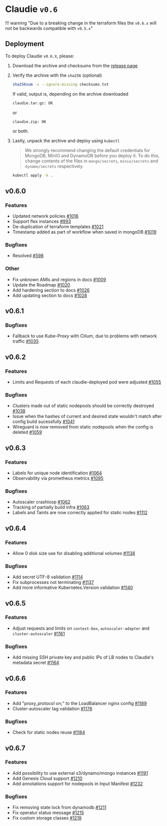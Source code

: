 # Claudie `v0.6`

!!! warning "Due to a breaking change in the terraform files the `v0.6.x` will not be backwards compatible with `v0.5.x`"

## Deployment

To deploy Claudie `v0.6.X`, please:

1. Download the archive and checksums from the [release page](https://github.com/berops/claudie/releases)

2. Verify the archive with the `sha256` (optional)

    ```sh
    sha256sum -c --ignore-missing checksums.txt
    ```

   If valid, output is, depending on the archive downloaded

    ```sh
    claudie.tar.gz: OK
    ```

   or

    ```sh
    claudie.zip: OK
    ```

   or both.

3. Lastly, unpack the archive and deploy using `kubectl`

   > We strongly recommend changing the default credentials for MongoDB, MinIO and DynamoDB before you deploy it. To do this, change contents of the files in `mongo/secrets`, `minio/secrets` and `dynamo/secrets` respectively.

    ```sh
    kubectl apply -k .
    ```

## v0.6.0

### Features
- Updated network policies [#1016](https://github.com/berops/claudie/pull/1016)
- Support flex instances [#993](https://github.com/berops/claudie/pull/993)
- De-duplication of terraform templates [#1021](https://github.com/berops/claudie/pull/1021)
- Timestamp added as part of workflow when saved in mongoDB [#1019](https://github.com/berops/claudie/pull/1019)

### Bugfixes
- Resolved [#598](https://github.com/berops/claudie/issues/598)

### Other
- Fix unknown AMIs and regions in docs [#1009](https://github.com/berops/claudie/pull/1009)
- Update the Roadmap [#1020](https://github.com/berops/claudie/pull/1020)
- Add hardening section to docs [#1026](https://github.com/berops/claudie/pull/1026)
- Add updating section to docs [#1028](https://github.com/berops/claudie/pull/1028)


## v0.6.1

### Bugfixes
- Fallback to use Kube-Proxy with Cilium, due to problems with network traffic  [#1035](https://github.com/berops/claudie/pull/1035)


## v0.6.2

### Features
- Limits and Requests of each claudie-deployed pod were adjusted [#1055](https://github.com/berops/claudie/pull/1055)

### Bugfixes
- Clusters made out of static nodepools should be correctly destroyed [#1038](https://github.com/berops/claudie/pull/1038)
- Issue when the hashes of current and desired state wouldn't match after config build sucessfully  [#1041](https://github.com/berops/claudie/pull/1041)
- Wireguard is now removed from static nodepools when the config is deleted [#1059](https://github.com/berops/claudie/pull/1059)


## v0.6.3

### Features
- Labels for unique node identification  [#1064](https://github.com/berops/claudie/pull/1064)
- Observability via prometheus metrics [#1095](https://github.com/berops/claudie/pull/1095)

### Bugfixes
- Autoscaler crashloop [#1062](https://github.com/berops/claudie/pull/1062)
- Tracking of partially build infra [#1063](https://github.com/berops/claudie/pull/1063)
- Labels and Taints are now correctly applied for static nodes [#1112](https://github.com/berops/claudie/pull/1112)

## v0.6.4

### Features
- Allow 0 disk size use for disabling additional volumes [#1138](https://github.com/berops/claudie/pull/1138)

### Bugfixes
- Add secret UTF-8 validation [#1114](https://github.com/berops/claudie/pull/1114)
- Fix subprocesses not terminating [#1137](https://github.com/berops/claudie/pull/1137)
- Add more informative Kubernetes.Version validation [#1140](https://github.com/berops/claudie/pull/1140)

## v0.6.5

### Features
- Adjust requests and limits on `context-box`, `autoscaler-adapter` and `cluster-autoscaler` [#1161](https://github.com/berops/claudie/issues/1161)

### Bugfixes
- Add missing SSH private key and public IPs of LB nodes to Claudie's metadata secret [#1164](https://github.com/berops/claudie/issues/1164)


## v0.6.6

### Features
* Add "proxy_protocol on;" to the LoadBalancer nginx config [#1189](https://github.com/berops/claudie/pull/1189)
* Cluster-autoscaler tag validation [#1176](https://github.com/berops/claudie/pull/1176)
### Bugfixes
* Check for static nodes reuse [#1184](https://github.com/berops/claudie/pull/1184)

## v0.6.7

### Features
- Add possibility to use external s3/dynamo/mongo instances [#1191](https://github.com/berops/claudie/pull/1191)
- Add Genesis Cloud support [#1210](https://github.com/berops/claudie/pull/1210)
- Add annotations support for nodepools in Input Manifest [#1232](https://github.com/berops/claudie/pull/1232)
### Bugfixes
- Fix removing state lock from dynamodb [#1211](https://github.com/berops/claudie/pull/1211)
- Fix operatur status message [#1215](https://github.com/berops/claudie/pull/1215)
- Fix custom storage classes [#1219](https://github.com/berops/claudie/pull/1219)
